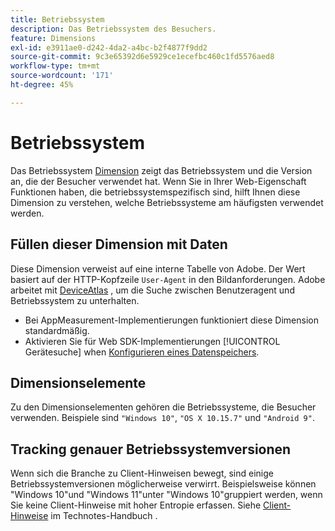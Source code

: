 ```yaml
---
title: Betriebssystem
description: Das Betriebssystem des Besuchers.
feature: Dimensions
exl-id: e3911ae0-d242-4da2-a4bc-b2f4877f9dd2
source-git-commit: 9c3e65392d6e5929ce1ecefbc460c1fd5576aed8
workflow-type: tm+mt
source-wordcount: '171'
ht-degree: 45%

---
```


# Betriebssystem

Das Betriebssystem [Dimension](overview.md) zeigt das Betriebssystem und die Version an, die der Besucher verwendet hat. Wenn Sie in Ihrer Web-Eigenschaft Funktionen haben, die betriebssystemspezifisch sind, hilft Ihnen diese Dimension zu verstehen, welche Betriebssysteme am häufigsten verwendet werden.

## Füllen dieser Dimension mit Daten

Diese Dimension verweist auf eine interne Tabelle von Adobe. Der Wert basiert auf der HTTP-Kopfzeile `User-Agent` in den Bildanforderungen. Adobe arbeitet mit [DeviceAtlas](https://deviceatlas.com/) , um die Suche zwischen Benutzeragent und Betriebssystem zu unterhalten.

* Bei AppMeasurement-Implementierungen funktioniert diese Dimension standardmäßig.
* Aktivieren Sie für Web SDK-Implementierungen [!UICONTROL Gerätesuche] when [Konfigurieren eines Datenspeichers](https://experienceleague.adobe.com/docs/experience-platform/datastreams/configure.html?lang=de).

## Dimensionselemente

Zu den Dimensionselementen gehören die Betriebssysteme, die Besucher verwenden. Beispiele sind `"Windows 10"`, `"OS X 10.15.7"` und `"Android 9"`.

## Tracking genauer Betriebssystemversionen

Wenn sich die Branche zu Client-Hinweisen bewegt, sind einige Betriebssystemversionen möglicherweise verwirrt. Beispielsweise können &quot;Windows 10&quot;und &quot;Windows 11&quot;unter &quot;Windows 10&quot;gruppiert werden, wenn Sie keine Client-Hinweise mit hoher Entropie erfassen. Siehe [Client-Hinweise](/help/technotes/client-hints.md) im Technotes-Handbuch .
